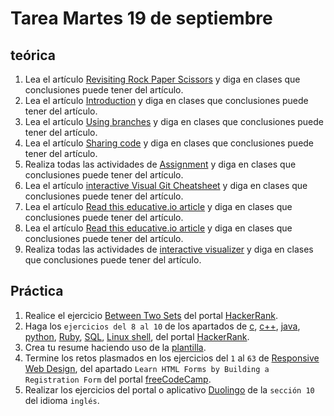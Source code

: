 # Tarea Martes 19 de septiembre

## teórica

1. Lea el artículo [Revisiting Rock Paper Scissors](https://www.theodinproject.com/lessons/foundations-revisiting-rock-paper-scissors) y diga en clases que conclusiones puede tener del artículo.
2. Lea el artículo [Introduction](https://www.theodinproject.com/lessons/foundations-revisiting-rock-paper-scissors#introduction) y diga en clases que conclusiones puede tener del artículo.
3. Lea el artículo [Using branches](https://www.theodinproject.com/lessons/foundations-revisiting-rock-paper-scissors#using-branches) y diga en clases que conclusiones puede tener del artículo.
4. Lea el artículo [Sharing code](https://www.theodinproject.com/lessons/foundations-revisiting-rock-paper-scissors#sharing-code) y diga en clases que conclusiones puede tener del artículo.
5. Realiza todas las actividades de [Assignment](https://www.theodinproject.com/lessons/foundations-revisiting-rock-paper-scissors#assignment) y diga en clases que conclusiones puede tener del artículo.
6. Lea el artículo [interactive Visual Git Cheatsheet](https://ndpsoftware.com/git-cheatsheet.html#loc=index;) y diga en clases que conclusiones puede tener del artículo.
7. Lea el artículo [Read this educative.io article](https://www.educative.io/edpresso/what-is-the-git-push--u-remote-branch-name-command) y diga en clases que conclusiones puede tener del artículo.
8. Lea el artículo [Read this educative.io article](https://www.educative.io/edpresso/what-is-the-git-push--u-remote-branch-name-command) y diga en clases que conclusiones puede tener del artículo.
9. Realiza todas las actividades de [interactive visualizer](https://learngitbranching.js.org/) y diga en clases que conclusiones puede tener del artículo.

## Práctica

1. Realice el ejercicio [Between Two Sets](https://www.hackerrank.com/challenges/between-two-sets/problem?isFullScreen=false) del portal [HackerRank](https://www.hackerrank.com/dashboard).
2. Haga los `ejercicios del 8 al 10` de los apartados de [c](https://www.hackerrank.com/domains/c), [c++](https://www.hackerrank.com/domains/cpp), [java](https://www.hackerrank.com/domains/java), [python](https://www.hackerrank.com/domains/python), [Ruby](https://www.hackerrank.com/domains/ruby), [SQL](https://www.hackerrank.com/domains/sql), [Linux shell](https://www.hackerrank.com/domains/shell), del portal [HackerRank](https://www.hackerrank.com/dashboard).
3. Crea tu resume haciendo uso de la [plantilla](https://docs.google.com/document/d/1jfUa4HGBDjt2peJPQ0Wg1YhdGkCoSysS6QMT4u8bCic/edit?usp=sharing).
4. Termine los retos plasmados en los ejercicios del `1` al `63` de [Responsive Web Design](https://www.freecodecamp.org/learn/2022/responsive-web-design/), del apartado `Learn HTML Forms by Building a Registration Form` del portal [freeCodeCamp](https://www.freecodecamp.org/learn/).
5. Realizar los ejercicios del portal o aplicativo [Duolingo](https://www.duolingo.com/learn) de la `sección 10` del idioma `inglés`.
